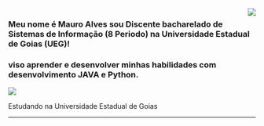 <img align='right' src="https://github-readme-stats.vercel.app/api?username=MJunior10&show_icons=true&title_color=783c00&text_color=af552e&icon_color=783c00&bg_color=f8efd4&cache_seconds=2300">

### Meu nome é Mauro Alves sou Discente bacharelado de Sistemas de Informação (8 Periodo) na Universidade Estadual de Goias (UEG)!
### viso aprender e desenvolver minhas habilidades com desenvolvimento JAVA e Python.

<img src="https://img.shields.io/static/v1?label=Overview&message=MauroAlves&color=f8efd4&style=for-the-badge&logo=GitHub">

<p>

Estudando na Universidade Estadual de Goias<br/>

</p>
<hr>
